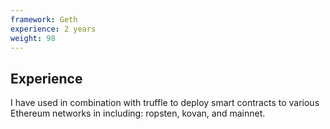 ```yaml
---
framework: Geth
experience: 2 years
weight: 98
---
```


## Experience
I have used in combination with truffle to deploy smart contracts to various Ethereum networks in including: ropsten, kovan, and mainnet.